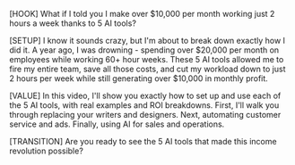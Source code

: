 [HOOK] What if I told you I make over $10,000 per month working just 2 hours a week thanks to 5 AI tools?

[SETUP] I know it sounds crazy, but I'm about to break down exactly how I did it. A year ago, I was drowning - spending over $20,000 per month on employees while working 60+ hour weeks. These 5 AI tools allowed me to fire my entire team, save all those costs, and cut my workload down to just 2 hours per week while still generating over $10,000 in monthly profit. 

[VALUE] In this video, I'll show you exactly how to set up and use each of the 5 AI tools, with real examples and ROI breakdowns. First, I'll walk you through replacing your writers and designers. Next, automating customer service and ads. Finally, using AI for sales and operations.

[TRANSITION] Are you ready to see the 5 AI tools that made this income revolution possible?
```
